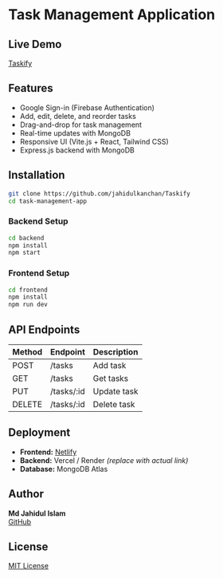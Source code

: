 # Task Management Application

## Live Demo
[Taskify](https://taskifypage.netlify.app)

## Features

- Google Sign-in (Firebase Authentication)
- Add, edit, delete, and reorder tasks
- Drag-and-drop for task management
- Real-time updates with MongoDB
- Responsive UI (Vite.js + React, Tailwind CSS)
- Express.js backend with MongoDB

## Installation
```sh
git clone https://github.com/jahidulkanchan/Taskify
cd task-management-app
```
### Backend Setup
```sh
cd backend
npm install
npm start
```
### Frontend Setup
```sh
cd frontend
npm install
npm run dev
```

## API Endpoints
| Method | Endpoint | Description |
|--------|---------|-------------|
| POST   | /tasks  | Add task |
| GET    | /tasks  | Get tasks |
| PUT    | /tasks/:id | Update task |
| DELETE | /tasks/:id | Delete task |

## Deployment
- **Frontend:** [Netlify](https://taskifypage.netlify.app)
- **Backend:** Vercel / Render _(replace with actual link)_
- **Database:** MongoDB Atlas

## Author
**Md Jahidul Islam**   
[GitHub](https://github.com/jahidulkanchan)  

## License
[MIT License](LICENSE)
